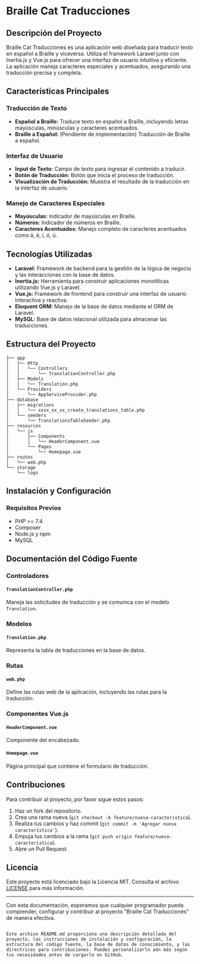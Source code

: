 # Braille Cat Traducciones

## Descripción del Proyecto
Braille Cat Traducciones es una aplicación web diseñada para traducir texto en español a Braille y viceversa. Utiliza el framework Laravel junto con Inertia.js y Vue.js para ofrecer una interfaz de usuario intuitiva y eficiente. La aplicación maneja caracteres especiales y acentuados, asegurando una traducción precisa y completa.

## Características Principales

### Traducción de Texto
- **Español a Braille:** Traduce texto en español a Braille, incluyendo letras mayúsculas, minúsculas y caracteres acentuados.
- **Braille a Español:** (Pendiente de implementación) Traducción de Braille a español.

### Interfaz de Usuario
- **Input de Texto:** Campo de texto para ingresar el contenido a traducir.
- **Botón de Traducción:** Botón que inicia el proceso de traducción.
- **Visualización de Traducción:** Muestra el resultado de la traducción en la interfaz de usuario.

### Manejo de Caracteres Especiales
- **Mayúsculas:** Indicador de mayúsculas en Braille.
- **Números:** Indicador de números en Braille.
- **Caracteres Acentuados:** Manejo completo de caracteres acentuados como á, é, í, ó, ú.

## Tecnologías Utilizadas
- **Laravel:** Framework de backend para la gestión de la lógica de negocio y las interacciones con la base de datos.
- **Inertia.js:** Herramienta para construir aplicaciones monolíticas utilizando Vue.js y Laravel.
- **Vue.js:** Framework de frontend para construir una interfaz de usuario interactiva y reactiva.
- **Eloquent ORM:** Manejo de la base de datos mediante el ORM de Laravel.
- **MySQL:** Base de datos relacional utilizada para almacenar las traducciones.

## Estructura del Proyecto

```
├── app
│   ├── Http
│   │   └── Controllers
│   │       └── TranslationController.php
│   ├── Models
│   │   └── Translation.php
│   └── Providers
│       └── AppServiceProvider.php
├── database
│   ├── migrations
│   │   └── xxxx_xx_xx_create_translations_table.php
│   └── seeders
│       └── TranslationsTableSeeder.php
├── resources
│   └── js
│       ├── Components
│       │   └── HeaderComponent.vue
│       └── Pages
│           └── Homepage.vue
├── routes
│   └── web.php
└── storage
    └── logs
```

## Instalación y Configuración

### Requisitos Previos
- PHP >= 7.4
- Composer
- Node.js y npm
- MySQL

## Documentación del Código Fuente

### Controladores

#### `TranslationController.php`
Maneja las solicitudes de traducción y se comunica con el modelo `Translation`.

### Modelos

#### `Translation.php`
Representa la tabla de traducciones en la base de datos.

### Rutas

#### `web.php`
Define las rutas web de la aplicación, incluyendo las rutas para la traducción.

### Componentes Vue.js

#### `HeaderComponent.vue`
Componente del encabezado.

#### `Homepage.vue`
Página principal que contiene el formulario de traducción.

## Contribuciones

Para contribuir al proyecto, por favor sigue estos pasos:
1. Haz un fork del repositorio.
2. Crea una rama nueva (`git checkout -b feature/nueva-caracteristica`).
3. Realiza tus cambios y haz commit (`git commit -m 'Agregar nueva característica'`).
4. Empuja tus cambios a la rama (`git push origin feature/nueva-caracteristica`).
5. Abre un Pull Request.

## Licencia

Este proyecto está licenciado bajo la Licencia MIT. Consulta el archivo [LICENSE](LICENSE) para más información.

---

Con esta documentación, esperamos que cualquier programador pueda comprender, configurar y contribuir al proyecto "Braille Cat Traducciones" de manera efectiva.
```

Este archivo README.md proporciona una descripción detallada del proyecto, las instrucciones de instalación y configuración, la estructura del código fuente, la base de datos de conocimiento, y las directrices para contribuciones. Puedes personalizarlo aún más según tus necesidades antes de cargarlo en GitHub.
